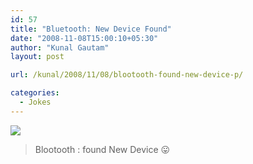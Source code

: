 ```yaml
---
id: 57
title: "Bluetooth: New Device Found"
date: "2008-11-08T15:00:10+05:30"
author: "Kunal Gautam"
layout: post

url: /kunal/2008/11/08/blootooth-found-new-device-p/

categories:
  - Jokes
---
```


![](/post/57/bluetooth.jpg)

> Blootooth : found New Device 😛
